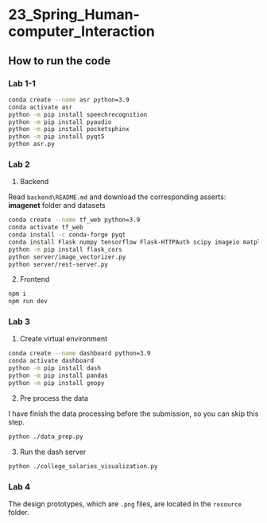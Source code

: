 # 23_Spring_Human-computer_Interaction

## How to run the code

### Lab 1-1

```bash
conda create --name asr python=3.9
conda activate asr
python -m pip install speechrecognition
python -m pip install pyaudio
python -m pip install pocketsphinx
python -m pip install pyqt5
python asr.py
```

### Lab 2

1. Backend

Read `backend\README.md` and download the corresponding asserts: **imagenet** folder and datasets

```bash
conda create --name tf_web python=3.9
conda activate tf_web
conda install -c conda-forge pyqt
conda install Flask numpy tensorflow Flask-HTTPAuth scipy imageio matplotlib scikit-learn
python -m pip install flask_cors
python server/image_vectorizer.py
python server/rest-server.py
```

2. Frontend

```bash
npm i
npm run dev
```

### Lab 3

1. Create virtual environment

```bash
conda create --name dashboard python=3.9
conda activate dashboard
python -m pip install dash
python -m pip install pandas
python -m pip install geopy
```

2. Pre process the data

  I have finish the data processing before the submission, so you can skip this step.
```bash
python ./data_prep.py
```

3. Run the dash server

```bash
python ./college_salaries_visualization.py
```

### Lab 4

The design prototypes, which are `.png` files, are located in the `resource` folder.
